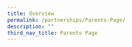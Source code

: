 ```yaml
---
title: Overview
permalink: /partnerships/Parents-Page/
description: ""
third_nav_title: Parents Page
---
```


